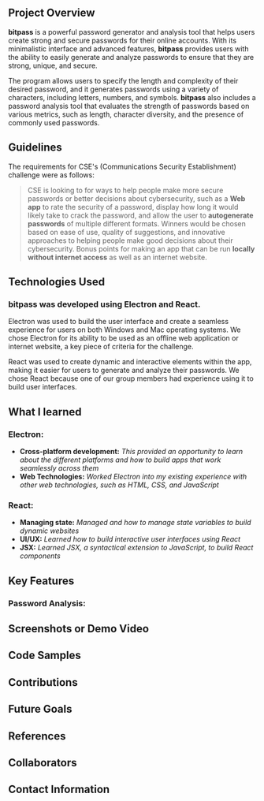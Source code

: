 ## Project Overview

**bitpass** is a powerful password generator and analysis tool that helps users
create strong and secure passwords for their online accounts. With its minimalistic
interface and advanced features, **bitpass** provides users with the ability to easily
generate and analyze passwords to ensure that they are strong, unique, and secure.

The program allows users to specify the length and complexity of their desired password,
and it generates passwords using a variety of characters, including letters, numbers, and
symbols. **bitpass** also includes a password analysis tool that evaluates the strength of
passwords based on various metrics, such as length, character diversity, and the presence of
commonly used passwords.

## Guidelines

The requirements for CSE's (Communications Security Establishment) challenge were as follows:

> CSE is looking to for ways to help people make more secure passwords
> or better decisions about cybersecurity, such as a **Web app** to rate the
> security of a password, display how long it would likely take to crack
> the password, and allow the user to **autogenerate passwords** of multiple
> different formats. Winners would be chosen based on ease of use,
> quality of suggestions, and innovative approaches to helping people
> make good decisions about their cybersecurity. Bonus points for making
> an app that can be run **locally without internet access** as well as an
> internet website.

## Technologies Used
### **bitpass** was developed using **Electron** and **React**.

Electron was used to build the user interface and create a seamless experience for users on both
Windows and Mac operating systems. We chose Electron for its ability to be used as an offline web application or
internet website, a key piece of criteria for the challenge.

React was used to create dynamic and interactive elements within the app, making it easier for users to 
generate and analyze their passwords. We chose React because one of our group members had experience using 
it to build user interfaces.

##  What I learned
### Electron:
- **Cross-platform development:** _This provided an opportunity to learn about the different platforms 
  and how to build apps that work seamlessly across them_
- **Web Technologies:** _Worked Electron into my existing experience with other web technologies, such as 
  HTML, CSS, and JavaScript_
### React:
- **Managing state:** _Managed and  how to manage state variables to build dynamic websites_
- **UI/UX:** _Learned how to build interactive user interfaces using React_
- **JSX:** _Learned JSX, a syntactical extension to JavaScript, to build React components_

## Key Features

### Password Analysis:

## Screenshots or Demo Video

## Code Samples

## Contributions

## Future Goals

## References

## Collaborators

## Contact Information


